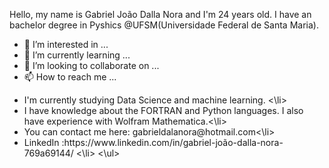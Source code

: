 Hello, my name is Gabriel João Dalla Nora and I'm 24 years old. I have an bachelor degree in Pyshics @UFSM(Universidade Federal de Santa Maria).
- 👀 I’m interested in ...
- 🌱 I’m currently learning ...
- 💞️ I’m looking to collaborate on ...
- 📫 How to reach me ...
<ul>
  <li> I'm currently studying Data Science and machine learning. <\li>
  <li> I have knowledge about the FORTRAN and Python languages. I also have experience with Wolfram Mathematica.<\li>
  <li> You can contact me here: gabrieldalanora@hotmail.com<\li>
  <li> LinkedIn :https://www.linkedin.com/in/gabriel-joão-dalla-nora-769a69144/ <\li>
<\ul>

<!---
GabrielJDN/GabrielJDN is a ✨ special ✨ repository because its `README.md` (this file) appears on your GitHub profile.
You can click the Preview link to take a look at your changes.
--->
